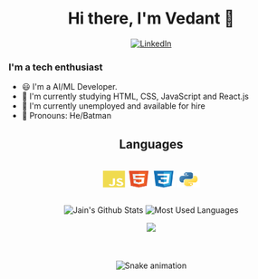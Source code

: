 <h1 align="center">Hi there, I'm Vedant 🎈</h1>


<p align="center">
  <a href="https://www.linkedin.com/in/melissa-cristine-ribeiro/"><img alt="LinkedIn" src="https://img.shields.io/badge/linkedin-%230077B5.svg?style=for-the-badge&logo=linkedin&logoColor=white" /></a>
 
</p>


### I'm a tech enthusiast

- 😃 I'm a AI/ML Developer.
- 📖 I'm currently studying HTML, CSS, JavaScript and React.js
- 🏢 I'm currently unemployed and available for hire
- 👩 Pronouns: He/Batman

 <h2 align="center">Languages</h2>
<div style="display: inline_block" align="center"><br>
  <img align="center" alt="Js" height="30" width="40" src="https://raw.githubusercontent.com/devicons/devicon/master/icons/javascript/javascript-plain.svg">
  <img align="center" alt="HTML" height="30" width="40" src="https://raw.githubusercontent.com/devicons/devicon/master/icons/html5/html5-original.svg">
   <img align="center" alt="CSS" height="30" width="40" src="https://raw.githubusercontent.com/devicons/devicon/master/icons/css3/css3-original.svg">
   <img align="center" alt="Python" height="30" width="40" src="https://raw.githubusercontent.com/devicons/devicon/master/icons/python/python-original.svg">
 <br><br>

 <p align="center">
    <img width="400em" src="https://github-readme-stats.vercel.app/api?username=melribeiro&show_icons=true&theme=dark" alt="Jain's Github Stats" />
    <img width="397em" src="https://github-readme-stats.vercel.app/api/top-langs/?username=melribeiro&layout=compact&theme=dark" alt="Most Used Languages" />
</p>
 
 
 <div align="center"> 
<img height="300em"src="https://cdna.artstation.com/p/assets/images/images/035/693/656/original/gwyneth-balucio-hello-world.gif?1615642877" alt"hello world"> <br><br><br>
</div> 
 
 ![Snake animation](https://github.com/MelRibeiro/MelRibeiro/blob/output/github-contribution-grid-snake.svg)

